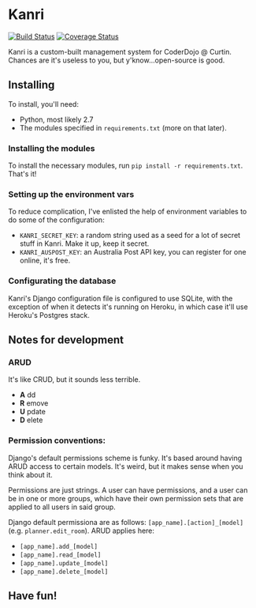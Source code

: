 # Kanri
[![Build Status](https://travis-ci.org/KyeRussell/kanri.svg?branch=master)](https://travis-ci.org/KyeRussell/kanri)
[![Coverage Status](https://coveralls.io/repos/KyeRussell/kanri/badge.png?branch=master)](https://coveralls.io/r/KyeRussell/kanri?branch=master)

Kanri is a custom-built management system for CoderDojo @ Curtin. Chances are it's useless to you, but y'know...open-source is good.

## Installing
To install, you'll need:

- Python, most likely 2.7
- The modules specified in `requirements.txt` (more on that later).

### Installing the modules
To install the necessary modules, run `pip install -r requirements.txt`.
That's it!

### Setting up the environment vars
To reduce complication, I've enlisted the help of environment variables to do some of the configuration:
- `KANRI_SECRET_KEY`: a random string used as a seed for a lot of secret stuff in Kanri. Make it up, keep it secret.
- `KANRI_AUSPOST_KEY`: an Australia Post API key, you can register for one online, it's free.

### Configurating the database
Kanri's Django configuration file is configured to use SQLite, with the exception of when it detects it's running on
Heroku, in which case it'll use Heroku's Postgres stack.

## Notes for development 

### ARUD
It's like CRUD, but it sounds less terrible.

- **A** dd
- **R** emove
- **U** pdate
- **D** elete

### Permission conventions:
Django's default permissions scheme is funky. It's based around having ARUD access to certain models. It's weird, but it
makes sense when you think about it.

Permissions are just strings. A user can have permissions, and a user can be in one or more groups, which have their own permission
sets that are applied to all users in said group.

Django default permissiona are as follows: `[app_name].[action]_[model]` (e.g. `planner.edit_room`). ARUD applies here:

- `[app_name].add_[model]`
- `[app_name].read_[model]`
- `[app_name].update_[model]`
- `[app_name].delete_[model]`


## Have fun!

